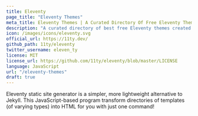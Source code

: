 ```yaml
---
title: Eleventy
page_title: "Eleventy Themes"
meta_title: Eleventy Themes | A Curated Directory Of Free Eleventy Themes
description: "A curated directory of best free Eleventy themes created by independent web designers & developers that are open source, MIT licensed & available for free to download."
icon: /images/icons/eleventy.svg
official_url: https://11ty.dev/
github_path: 11ty/eleventy
twitter_username: eleven_ty
license: MIT
license_url: https://github.com/11ty/eleventy/blob/master/LICENSE
language: JavaScript
url: "/eleventy-themes"
draft: true
---
```

Eleventy static site generator is a simpler, more lightweight alternative to Jekyll. This JavaScript-based program transform directories of templates (of varying types) into HTML for you with just one command!
